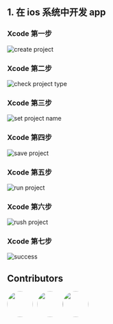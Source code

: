 ## 1. 在 ios 系统中开发 app

### Xcode 第一步

![create project](../../../assets/expansion/image/Xcode/2-createProject.png)

### Xcode 第二步

![check project type](../../../assets/expansion/image/Xcode/3-checkProjectType.png)

### Xcode 第三步

![set project name](../../../assets/expansion/image/Xcode/4-setProjectName.png)

### Xcode 第四步

![save project](../../../assets/expansion/image/Xcode/5-saveProject.png)

### Xcode 第五步

![run project](../../../assets/expansion/image/Xcode/6-runProject.png)

### Xcode 第六步

![rush project](../../../assets/expansion/image/Xcode/7-rushProject.png)

### Xcode 第七步

![success](../../../assets/expansion/image/Xcode/8-success.png)


## Contributors 

<div style='display: flex;'>
  <a href="https://github.com/dk-plus-ui" title="Mr. Fan"  target="_blank" style='margin-right:10px;'>
    <img style='width:60px;height:60px;border-radius: 50%;' src="https://avatars.githubusercontent.com/u/88755587?v=4" />
  </a>
  <a href="https://github.com/dk-plus-ui" target="_blank" title="英杰">
    <img style='width:60px;height:60px;border-radius: 50%;' src="https://avatars.githubusercontent.com/u/117073291?s=64&v=4"/>
  </a>
  <a href="https://github.com/dk-plus-ui" target="_blank" title="bugfix2019">
    <img style='width:60px;height:60px;border-radius: 50%;' src="https://avatars.githubusercontent.com/u/29813979?v=4"/>
  </a>
</div>

